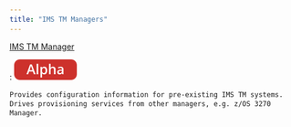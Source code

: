 ```yaml
---
title: "IMS TM Managers"
---
```


[IMS TM Manager](./ims-tm-manager.md)

:   ![alpha](../../../assets/images/tags/alpha.svg)

    Provides configuration information for pre-existing IMS TM systems. Drives provisioning services from other managers, e.g. z/OS 3270 Manager. 
